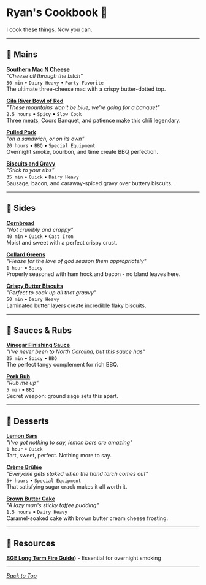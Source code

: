 # Ryan's Cookbook 🍖

I cook these things. Now you can.

---

## 🍖 Mains

**[Southern Mac N Cheese](mains/southern-mac-n-cheese.md)**  
*"Cheese all through the bitch"*  
`50 min` • `Dairy Heavy` • `Party Favorite`  
The ultimate three-cheese mac with a crispy butter-dotted top.

**[Gila River Bowl of Red](mains/gila-river-bowl-of-red.md)**  
*"These mountains won't be blue, we're going for a banquet"*  
`2.5 hours` • `Spicy` • `Slow Cook`  
Three meats, Coors Banquet, and patience make this chili legendary.

**[Pulled Pork](mains/pulled-pork.md)**  
*"on a sandwich, or on its own"*  
`20 hours` • `BBQ` • `Special Equipment`  
Overnight smoke, bourbon, and time create BBQ perfection.

**[Biscuits and Gravy](mains/biscuits-and-gravy.md)**  
*"Stick to your ribs"*  
`35 min` • `Quick` • `Dairy Heavy`  
Sausage, bacon, and caraway-spiced gravy over buttery biscuits.

---

## 🥘 Sides

**[Cornbread](sides/cornbread.md)**  
*"Not crumbly and crappy"*  
`40 min` • `Quick` • `Cast Iron`  
Moist and sweet with a perfect crispy crust.

**[Collard Greens](sides/collard-greens.md)**  
*"Please for the love of god season them appropriately"*  
`1 hour` • `Spicy`  
Properly seasoned with ham hock and bacon - no bland leaves here.

**[Crispy Butter Biscuits](sides/crispy-butter-biscuits.md)**  
*"Perfect to soak up all that graavy"*  
`50 min` • `Dairy Heavy`  
Laminated butter layers create incredible flaky biscuits.

---

## 🧂 Sauces & Rubs

**[Vinegar Finishing Sauce](sauces-rubs/vinegar-finishing-sauce.md)**  
*"I've never been to North Carolina, but this sauce has"*  
`25 min` • `Spicy` • `BBQ`  
The perfect tangy complement for rich BBQ.

**[Pork Rub](sauces-rubs/pork-rub.md)**  
*"Rub me up"*  
`5 min` • `BBQ`  
Secret weapon: ground sage sets this apart.

---

## 🍰 Desserts

**[Lemon Bars](desserts/lemon-bars.md)**  
*"I've got nothing to say, lemon bars are amazing"*  
`1 hour` • `Quick`  
Tart, sweet, perfect. Nothing more to say.

**[Crème Brûlée](desserts/creme-brulee.md)**  
*"Everyone gets stoked when the hand torch comes out"*  
`5+ hours` • `Special Equipment`  
That satisfying sugar crack makes it all worth it.

**[Brown Butter Cake](desserts/brown-butter-cake.md)**  
*"A lazy man's sticky toffee pudding"*  
`1.5 hours` • `Dairy Heavy`  
Caramel-soaked cake with brown butter cream cheese frosting.

---

## 📂 Resources

**[BGE Long Term Fire Guide](resources/WiseOneRecipes.pdf))** - Essential for overnight smoking

---

*[Back to Top](#ryans-cookbook-)*
